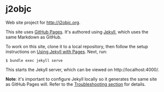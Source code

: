 j2objc
======

Web site project for http://j2objc.org.

This site uses [GitHub Pages](https://pages.github.com/). It's authored using
[Jekyll](https://github.com/jekyll/jekyll), which uses the same Markdown as
GitHub.

To work on this site, clone it to a local repository, then follow the setup instructions on 
[Using Jekyll with Pages](https://help.github.com/articles/using-jekyll-with-pages/). Next, run:

    $ bundle exec jekyll serve

This starts the Jekyll server, which can be viewed on http://localhost:4000/.

**Note**: it's important to configure Jekyll locally so it generates the same
site as GitHub Pages will. Refer to the 
[Troubleshooting section](https://help.github.com/articles/using-jekyll-with-pages/#troubleshooting)
for details.
